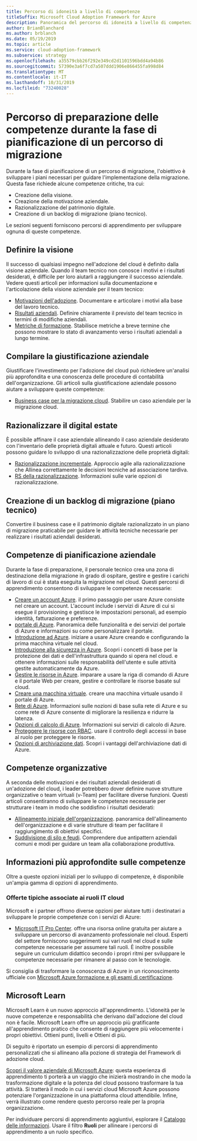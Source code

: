 ```yaml
---
title: Percorso di idoneità a livello di competenze
titleSuffix: Microsoft Cloud Adoption Framework for Azure
description: Panoramica del percorso di idoneità a livello di competenze
author: BrianBlanchard
ms.author: brblanch
ms.date: 05/19/2019
ms.topic: article
ms.service: cloud-adoption-framework
ms.subservice: strategy
ms.openlocfilehash: a35579cbb26f292e349cd2d1101596bdd4a94b86
ms.sourcegitcommit: 57390e3a6f7cd7a507ddd1906e866455fa998d84
ms.translationtype: MT
ms.contentlocale: it-IT
ms.lasthandoff: 10/31/2019
ms.locfileid: "73240028"
---
```

# <a name="skills-readiness-path-during-the-plan-phase-of-a-migration-journey"></a>Percorso di preparazione delle competenze durante la fase di pianificazione di un percorso di migrazione

Durante la fase di pianificazione di un percorso di migrazione, l'obiettivo è sviluppare i piani necessari per guidare l'implementazione della migrazione. Questa fase richiede alcune competenze critiche, tra cui:

- Creazione della visione.
- Creazione della motivazione aziendale.
- Razionalizzazione del patrimonio digitale.
- Creazione di un backlog di migrazione (piano tecnico).

Le sezioni seguenti forniscono percorsi di apprendimento per sviluppare ognuna di queste competenze.

## <a name="establish-the-vision"></a>Definire la visione

Il successo di qualsiasi impegno nell'adozione del cloud è definito dalla visione aziendale. Quando il team tecnico non conosce i motivi e i risultati desiderati, è difficile per loro aiutarli a raggiungere il successo aziendale. Vedere questi articoli per informazioni sulla documentazione e l'articolazione della visione aziendale per il team tecnico:

- [Motivazioni dell'adozione](./motivations.md). Documentare e articolare i motivi alla base del lavoro tecnico.
- [Risultati aziendali](./business-outcomes/index.md). Definire chiaramente il previsto del team tecnico in termini di modifiche aziendali.
- [Metriche di formazione](./learning-metrics.md). Stabilisce metriche a breve termine che possono mostrare lo stato di avanzamento verso i risultati aziendali a lungo termine.

## <a name="build-the-business-justification"></a>Compilare la giustificazione aziendale

Giustificare l'investimento per l'adozione del cloud può richiedere un'analisi più approfondita e una conoscenza delle procedure di contabilità dell'organizzazione. Gli articoli sulla giustificazione aziendale possono aiutare a sviluppare queste competenze:

- [Business case per la migrazione cloud](./cloud-migration-business-case.md). Stabilire un caso aziendale per la migrazione cloud.

## <a name="rationalize-the-digital-estate"></a>Razionalizzare il digital estate

È possibile affinare il case aziendale allineando il caso aziendale desiderato con l'inventario delle proprietà digitali attuale e futuro. Questi articoli possono guidare lo sviluppo di una razionalizzazione delle proprietà digitali:

- [Razionalizzazione incrementale](../digital-estate/rationalize.md). Approccio agile alla razionalizzazione che Allinea correttamente le decisioni tecniche ad associazione tardiva.
- [RS della razionalizzazione](../digital-estate/5-rs-of-rationalization.md). Informazioni sulle varie opzioni di razionalizzazione.

## <a name="create-a-migration-backlog-technical-plan"></a>Creazione di un backlog di migrazione (piano tecnico)

Convertire il business case e il patrimonio digitale razionalizzato in un piano di migrazione praticabile per guidare le attività tecniche necessarie per realizzare i risultati aziendali desiderati.

## <a name="business-planning-skills"></a>Competenze di pianificazione aziendale

Durante la fase di preparazione, il personale tecnico crea una zona di destinazione della migrazione in grado di ospitare, gestire e gestire i carichi di lavoro di cui è stata eseguita la migrazione nel cloud. Questi percorsi di apprendimento consentono di sviluppare le competenze necessarie:

- [Creare un account Azure](/learn/modules/create-an-azure-account). il primo passaggio per usare Azure consiste nel creare un account. L'account include i servizi di Azure di cui si esegue il provisioning e gestisce le impostazioni personali, ad esempio identità, fatturazione e preferenze.
- [portale di Azure](/learn/modules/tour-azure-portal). Panoramica delle funzionalità e dei servizi del portale di Azure e informazioni su come personalizzare il portale.
- [Introduzione ad Azure](/learn/modules/welcome-to-azure). iniziare a usare Azure creando e configurando la prima macchina virtuale nel cloud.
- [Introduzione alla sicurezza in Azure](/learn/modules/intro-to-security-in-azure). Scopri i concetti di base per la protezione dei dati e dell'infrastruttura quando si opera nel cloud. e ottenere informazioni sulle responsabilità dell'utente e sulle attività gestite automaticamente da Azure.
- [Gestire le risorse in Azure](/learn/paths/manage-resources-in-azure). imparare a usare la riga di comando di Azure e il portale Web per creare, gestire e controllare le risorse basate sul cloud.
- [Creare una macchina virtuale](/learn/modules/create-windows-virtual-machine-in-azure). creare una macchina virtuale usando il portale di Azure.
- [Rete di Azure](/learn/modules/intro-to-azure-networking). Informazioni sulle nozioni di base sulla rete di Azure e su come rete di Azure consente di migliorare la resilienza e ridurre la latenza.
- [Opzioni di calcolo di Azure](/learn/modules/intro-to-azure-compute). Informazioni sui servizi di calcolo di Azure.
- [Proteggere le risorse con RBAC](/learn/modules/secure-azure-resources-with-rbac). usare il controllo degli accessi in base al ruolo per proteggere le risorse.
- [Opzioni di archiviazione dati](/learn/modules/intro-to-data-in-azure/index). Scopri i vantaggi dell'archiviazione dati di Azure.

## <a name="organizational-skills"></a>Competenze organizzative

A seconda delle motivazioni e dei risultati aziendali desiderati di un'adozione del cloud, i leader potrebbero dover definire nuove strutture organizzative o team virtuali (v-Team) per facilitare diverse funzioni. Questi articoli consentiranno di sviluppare le competenze necessarie per strutturare i team in modo che soddisfino i risultati desiderati:

- [Allineamento iniziale dell'organizzazione](../organize/index.md). panoramica dell'allineamento dell'organizzazione e di varie strutture di team per facilitare il raggiungimento di obiettivi specifici.
- [Suddivisione di silo e feudi](../organize/fiefdoms-silos.md). Comprendere due antipattern aziendali comuni e modi per guidare un team alla collaborazione produttiva.

## <a name="deeper-skills-exploration"></a>Informazioni più approfondite sulle competenze

Oltre a queste opzioni iniziali per lo sviluppo di competenze, è disponibile un'ampia gamma di opzioni di apprendimento.

### <a name="typical-mappings-of-cloud-it-roles"></a>Offerte tipiche associate ai ruoli IT cloud

Microsoft e i partner offrono diverse opzioni per aiutare tutti i destinatari a sviluppare le proprie competenze con i servizi di Azure:

- [Microsoft IT Pro Center](https://www.microsoft.com/itpro). offre una risorsa online gratuita per aiutare a sviluppare un percorso di avanzamento professionale nel cloud. Esperti del settore forniscono suggerimenti sui vari ruoli nel cloud e sulle competenze necessarie per assumere tali ruoli. È inoltre possibile seguire un curriculum didattico secondo i propri ritmi per sviluppare le competenze necessarie per rimanere al passo con le tecnologie.

Si consiglia di trasformare la conoscenza di Azure in un riconoscimento ufficiale con [Microsoft Azure formazione e gli esami di certificazione](https://www.microsoft.com/learning/azure-certification.aspx).

## <a name="microsoft-learn"></a>Microsoft Learn

Microsoft Learn è un nuovo approccio all'apprendimento. L'idoneità per le nuove competenze e responsabilità che derivano dall'adozione del cloud non è facile. Microsoft Learn offre un approccio più gratificante all'apprendimento pratico che consente di raggiungere più velocemente i propri obiettivi. Ottieni punti, livelli e Ottieni di più.

Di seguito è riportato un esempio di percorsi di apprendimento personalizzati che si allineano alla pozione di strategia del Framework di adozione cloud. 

[Scopri il valore aziendale di Microsoft Azure](/learn/paths/learn-business-value-of-azure/): questa esperienza di apprendimento ti porterà a un viaggio che inizierà mostrando in che modo la trasformazione digitale e la potenza del cloud possono trasformare la tua attività. Si tratterà il modo in cui i servizi cloud Microsoft Azure possono potenziare l'organizzazione in una piattaforma cloud attendibile. Infine, verrà illustrato come rendere questo percorso reale per la propria organizzazione. 

Per individuare percorsi di apprendimento aggiuntivi, esplorare il [Catalogo delle informazioni](/learn/browse). Usare il filtro **Ruoli** per allineare i percorsi di apprendimento a un ruolo specifico.
